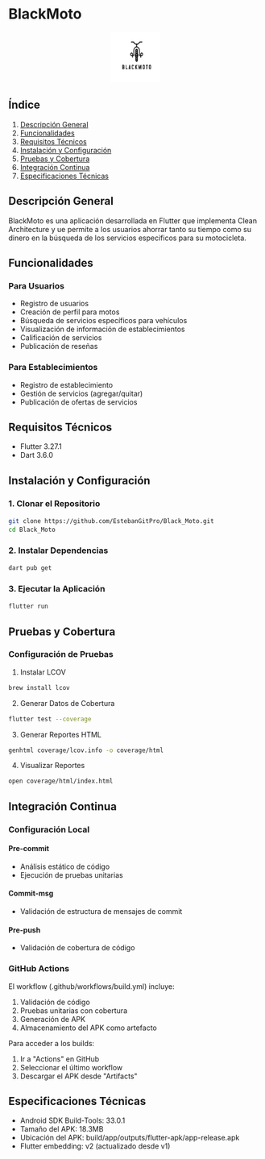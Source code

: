 # BlackMoto
<center>
<img src="./assets/icon_1.png" style="width:100px; height:100px;" alt="icon">
</center>

## Índice
1. [Descripción General](#descripción-general)
2. [Funcionalidades](#funcionalidades)
3. [Requisitos Técnicos](#requisitos-técnicos)
4. [Instalación y Configuración](#instalación-y-configuración)
5. [Pruebas y Cobertura](#pruebas-y-cobertura)
6. [Integración Continua](#integración-continua)
7. [Especificaciones Técnicas](#especificaciones-técnicas)

## Descripción General
BlackMoto es una aplicación desarrollada en Flutter que implementa Clean Architecture y ue permite a los usuarios ahorrar tanto su tiempo como su dinero en la búsqueda de los servicios especificos para su motocicleta.

## Funcionalidades

### Para Usuarios
- Registro de usuarios
- Creación de perfil para motos
- Búsqueda de servicios específicos para vehículos
- Visualización de información de establecimientos
- Calificación de servicios
- Publicación de reseñas

### Para Establecimientos
- Registro de establecimiento
- Gestión de servicios (agregar/quitar)
- Publicación de ofertas de servicios

## Requisitos Técnicos
- Flutter 3.27.1
- Dart 3.6.0

## Instalación y Configuración

### 1. Clonar el Repositorio
```bash
git clone https://github.com/EstebanGitPro/Black_Moto.git
cd Black_Moto
```

### 2. Instalar Dependencias
```bash
dart pub get
```

### 3. Ejecutar la Aplicación
```bash
flutter run
```

## Pruebas y Cobertura

### Configuración de Pruebas
1. Instalar LCOV
```bash
brew install lcov
```

2. Generar Datos de Cobertura
```bash
flutter test --coverage
```

3. Generar Reportes HTML
```bash
genhtml coverage/lcov.info -o coverage/html
```

4. Visualizar Reportes
```bash
open coverage/html/index.html
```

## Integración Continua

### Configuración Local
#### Pre-commit
- Análisis estático de código
- Ejecución de pruebas unitarias

#### Commit-msg
- Validación de estructura de mensajes de commit

#### Pre-push
- Validación de cobertura de código

### GitHub Actions
El workflow (.github/workflows/build.yml) incluye:
1. Validación de código
2. Pruebas unitarias con cobertura
3. Generación de APK
4. Almacenamiento del APK como artefacto

Para acceder a los builds:
1. Ir a "Actions" en GitHub
2. Seleccionar el último workflow
3. Descargar el APK desde "Artifacts"

## Especificaciones Técnicas
- Android SDK Build-Tools: 33.0.1
- Tamaño del APK: 18.3MB
- Ubicación del APK: build/app/outputs/flutter-apk/app-release.apk
- Flutter embedding: v2 (actualizado desde v1)